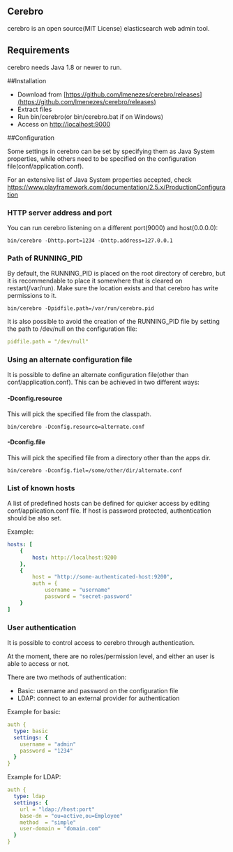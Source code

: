 Cerebro
------------

cerebro is an open source(MIT License) elasticsearch web admin tool.

## Requirements

cerebro needs Java 1.8 or newer to run.

##Installation
- Download from [https://github.com/lmenezes/cerebro/releases](https://github.com/lmenezes/cerebro/releases)
- Extract files
- Run bin/cerebro(or bin/cerebro.bat if on Windows)
- Access on [http://localhost:9000](http://localhost:9000)

##Configuration

Some settings in cerebro can be set by specifying them as Java System properties, while others need to be specified on the configuration file(conf/application.conf).

For an extensive list of Java System properties accepted, check https://www.playframework.com/documentation/2.5.x/ProductionConfiguration

### HTTP server address and port
You can run cerebro listening on a different port(9000) and host(0.0.0.0):
```
bin/cerebro -Dhttp.port=1234 -Dhttp.address=127.0.0.1
```

### Path of RUNNING_PID
By default, the RUNNING_PID is placed on the root directory of cerebro, but it is recommendable to place it somewhere that is cleared on restart(/var/run). Make sure the location exists and that cerebro has write permissions to it.

```
bin/cerebro -Dpidfile.path=/var/run/cerebro.pid
```

It is also possible to avoid the creation of the RUNNING_PID file by setting the path to /dev/null on the configuration file:

```yaml
pidfile.path = "/dev/null"
```
### Using an alternate configuration file
It is possible to define an alternate configuration file(other than conf/application.conf). This can be achieved in two different ways:

#### -Dconfig.resource
This will pick the specified file from the classpath.
```
bin/cerebro -Dconfig.resource=alternate.conf 
```

#### -Dconfig.file
This will pick the specified file from a directory other than the apps dir.
```
bin/cerebro -Dconfig.fiel=/some/other/dir/alternate.conf 
```


### List of known hosts
A list of predefined hosts can be defined for quicker access by editing conf/application.conf file. If host is password protected, authentication should be also set.

Example:

```yaml
hosts: [
	{
		host: http://localhost:9200
	},
	{
    	host = "http://some-authenticated-host:9200",
  		auth = {
       		username = "username"
			password = "secret-password"
	}
]
```

### User authentication
It is possible to control access to cerebro through authentication.

At the moment, there are no roles/permission level, and either an user is able to access or not.

There are two methods of authentication:

  - Basic: username and password on the configuration file
  - LDAP: connect to an external provider for authentication

Example for basic:
```yaml
auth {
  type: basic
  settings: {
    username = "admin"
    password = "1234"
  }
}
```

Example for LDAP:

```yaml
auth {
  type: ldap
  settings: {
    url = "ldap://host:port"
    base-dn = "ou=active,ou=Employee"
    method  = "simple"
    user-domain = "domain.com"
  }
}
```
